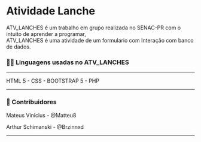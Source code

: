 <div>
  <h1>Atividade Lanche</h1>
  <p>ATV_LANCHES é um trabalho em grupo realizada no SENAC-PR com o intuito de aprender a programar,<br>
  ATV_LANCHES é uma atividade de um formulario com Interação com banco de dados.
  </p>
  <h3>🧑‍💻 Linguagens usadas no ATV_LANCHES</h3>
  <hr>
  <p>HTML 5 - CSS - BOOTSTRAP 5 - PHP</p>
  <hr>
  <h3>👥 Contribuidores</h3>
  <p>Mateus Vinicius - @Matteu8</p>
  <p>Arthur Schimanski - @Brzinnxd</p>
  <hr>
  
</div>
